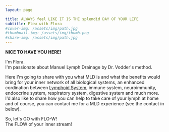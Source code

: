 ```yaml
---
layout: page

title: ALWAYS feel LIKE IT IS THE splendid DAY OF YOUR LIFE
subtitle: Flow with Flora
#cover-img: /assets/img/path.jpg
#thumbnail-img: /assets/img/thumb.png
#share-img: /assets/img/path.jpg
---
```


**NICE TO HAVE YOU HERE!**

I'm Flora.<br>
I'm passionate about Manuel Lymph Drainage by Dr. Vodder's method.

Here I'm going to share with you what MLD is and what the benefits would bring for your inner network of all biological systems, an enhanced cordination between [Lymphoid System](https://www.youtube.com/watch?v=I7orwMgTQ5I&t=6s), immune system, neuroimmunity, endoocrine system, respiratory system, digestive system and much more. 
<br>
I'd also like to share how you can help to take care of your lymph at home and of course, you can contact me for a MLD experience (see the contact in below).

So, let's GO with FLO-W! 
<br>
The FLOW of your inner stream!

